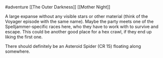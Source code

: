 #adventure [[The Outer Darkness]] [[Mother Night]]

A large expanse without any visible stars or other material (think of the Voyager episode with the same name). Maybe the party meets one of the Spelljammer-specific races here, who they have to work with to survive and escape. This could be another good place for a hex crawl, if they end up liking the first one.

There should definitely be an Asteroid Spider (CR 15) floating along somewhere.